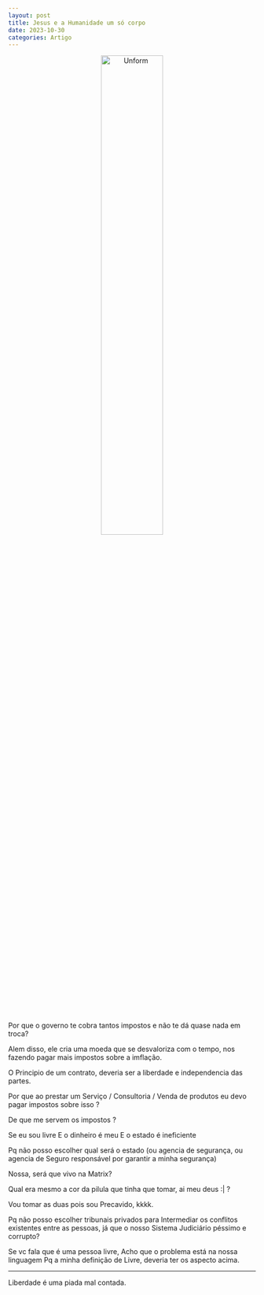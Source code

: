 ```yaml
---
layout: post
title: Jesus e a Humanidade um só corpo
date: 2023-10-30
categories: Artigo
---
```


<p align="center">
<img src="{{ site.baseurl }}/images/2023-10-30-Jesus-e-a-Humanidade-um-so-corpo.png" height="50%" width="50%" alt="Unform" />
</p>

Por que o governo te cobra tantos impostos e não te dá quase nada em troca?

Alem disso, ele cria uma moeda que se desvaloriza com o tempo, nos fazendo pagar mais impostos sobre a imflação.

O Principio de um contrato, deveria ser a liberdade e independencia das partes.

Por que ao prestar um Serviço / Consultoria / Venda de produtos eu devo pagar impostos sobre isso ?

De que me servem os impostos ?

Se eu sou livre
E o dinheiro é meu
E o estado é ineficiente

Pq não posso escolher qual será o estado (ou agencia de segurança, ou agencia de Seguro responsável por garantir a minha segurança)

Nossa, será que vivo na Matrix?

Qual era mesmo a cor da pilula que tinha que tomar, ai meu deus :| ?

Vou tomar as duas pois sou Precavido, kkkk.

Pq não posso escolher tribunais privados para Intermediar os conflitos existentes entre as pessoas, já que o nosso Sistema Judiciário péssimo e corrupto?


Se vc fala que é uma pessoa livre,
Acho que o problema está na nossa linguagem 
Pq a minha definição de Livre, deveria ter os aspecto acima.


---

Liberdade é uma piada mal contada.

